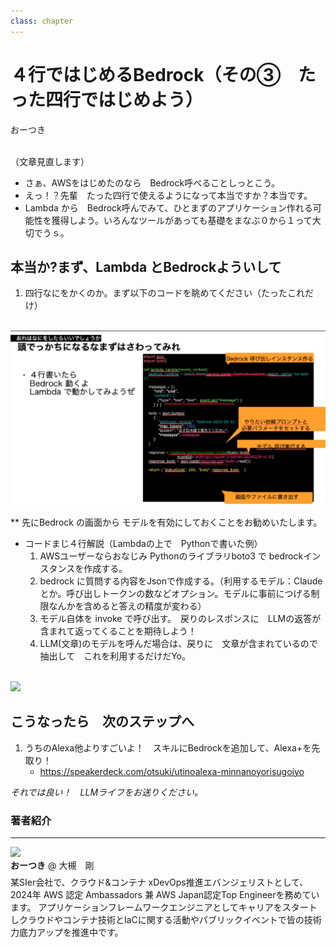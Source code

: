 ```yaml
---
class: chapter
---
```


# ４行ではじめるBedrock（その③　たった四行ではじめよう）

<div class="flush-right">
おーつき
</div>

<br>

（文章見直します）

* さぁ、AWSをはじめたのなら　Bedrock呼べることしっとこう。
* えっ！？先輩　たった四行で使えるようになって本当ですか？本当です。
* Lambda から　Bedrock呼んでみて、ひとまずのアプリケーション作れる可能性を獲得しよう。いろんなツールがあっても基礎をまなぶ０から１って大切でうｓ。

## 本当か?まず、Lambda とBedrockよういして　
1. 四行なにをかくのか。まず以下のコードを眺めてください（たったこれだけ）

<br>
<img src="images/chap-otsukit-all/just4UtheBedrock-01.png" >

** 先にBedrock の画面から モデルを有効にしておくことをお勧めいたします。
- コードまじ４行解説（Lambdaの上で　Pythonで書いた例）
    1. AWSユーザーならおなじみ Pythonのライブラリboto3 で bedrockインスタンスを作成する。
    1. bedrock に質問する内容をJsonで作成する。（利用するモデル：Claudeとか。呼び出しトークンの数などオプション。モデルに事前につげる制限なんかを含めると答えの精度が変わる）
    1.  モデル自体を invoke で呼び出す。　戻りのレスポンスに　LLMの返答が含まれて返ってくることを期待しよう！
    1. LLM(文章)のモデルを呼んだ場合は、戻りに　文章が含まれているので抽出して　これを利用するだけだYo。

<br>
<img src="images/chap-otsukit-cfn/cfn-recommendstack2025.png" >


## こうなったら　次のステップへ
1. うちのAlexa他よりすごいよ！　スキルにBedrockを追加して、Alexa+を先取り！
    - https://speakerdeck.com/otsuki/utinoalexa-minnanoyorisugoiyo

*それでは良い！　LLMライフをお送りください。*<br>

### 著者紹介
---

<div class="author-profile">
    <img src="images/otsukit.png" width="20%">
    <div>
            <b>おーつき</b>
            @ 大槻　剛
    </div>
</div>
<p style="margin-top: 0.5em; margin-bottom: 2em;">
某SIer会社で、クラウド&コンテナ xDevOps推進エバンジェリストとして、2024年 AWS 認定 Ambassadors 兼 AWS Japan認定Top Engineerを務めています。
アプリケーションフレームワークエンジニアとしてキャリアをスタートしクラウドやコンテナ技術とIaCに関する活動やパブリックイベントで皆の技術力底力アップを推進中です。
</p>